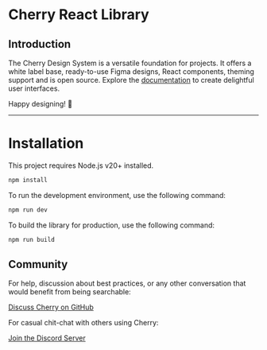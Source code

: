 # Cherry React Library

## Introduction

The Cherry Design System is a versatile foundation for projects. It offers a white label base, ready-to-use Figma designs, React components, theming support and is open source. Explore the [documentation](https://cherry.design/) to create delightful user interfaces.

Happy designing! 🍒

---

# Installation

This project requires Node.js v20+ installed.

```bash
npm install
```

To run the development environment, use the following command:

```bash
npm run dev
```

To build the library for production, use the following command:

```bash
npm run build
```

## Community

For help, discussion about best practices, or any other conversation that would benefit from being searchable:

[Discuss Cherry on GitHub](https://github.com/cherry-design-system/styled-components/discussions)

For casual chit-chat with others using Cherry:

[Join the Discord Server](https://discord.gg/6JvcWU5bke)
